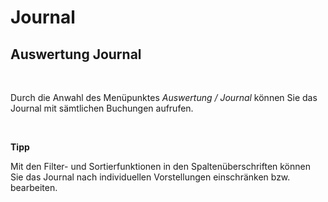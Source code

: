 # Journal

## Auswertung Journal

&nbsp;

Durch die Anwahl des Menüpunktes *Auswertung / Journal* können Sie das Journal mit sämtlichen Buchungen aufrufen.

&nbsp;

**Tipp**

Mit den Filter- und Sortierfunktionen in den Spaltenüberschriften können Sie das Journal nach individuellen Vorstellungen einschränken bzw. bearbeiten.
